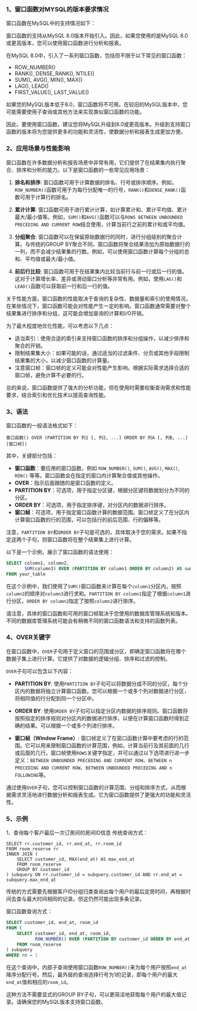 ### 1、窗口函数对MYSQL的版本要求情况
窗口函数在MySQL中的支持情况如下：

窗口函数的支持从MySQL 8.0版本开始引入。因此，如果您使用的是MySQL 8.0或更高版本，您可以使用窗口函数进行分析和报表。

在MySQL 8.0中，引入了一系列窗口函数，包括但不限于以下常见的窗口函数：

- ROW_NUMBER()
- RANK(), DENSE_RANK(), NTILE()
- SUM(), AVG(), MIN(), MAX()
- LAG(), LEAD()
- FIRST_VALUE(), LAST_VALUE()

如果您的MySQL版本低于8.0，窗口函数将不可用。在较旧的MySQL版本中，您可能需要使用子查询或其他方法来实现类似窗口函数的功能。

因此，要使用窗口函数，建议您将MySQL升级到8.0或更高版本。升级到支持窗口函数的版本将为您提供更多的功能和灵活性，使数据分析和报表生成更加方便。

### 2、应用场景与性能影响
窗口函数在许多数据分析和报告场景中非常有用，它们提供了在结果集内执行聚合、排序和分析的能力。以下是窗口函数的一些常见应用场景：

1. **排名和排序**: 窗口函数可用于计算数据的排名、行号或排序顺序。例如，`ROW_NUMBER()`函数可用于为每行分配唯一的行号，`RANK()`和`DENSE_RANK()`函数可用于计算行的排名。

2. **累计计算**: 窗口函数可用于进行累计计算，如计算累计和、累计平均值、累计最大/最小值等。例如，`SUM()`和`AVG()`函数可以与`ROWS BETWEEN UNBOUNDED PRECEDING AND CURRENT ROW`结合使用，计算当前行之前的累计和或平均值。

3. **分组聚合**: 窗口函数可以在保留原始数据行的同时，进行分组级别的聚合计算。与传统的GROUP BY聚合不同，窗口函数将聚合结果添加为原始数据行的一列，而不会减少结果集的行数。例如，可以使用窗口函数计算每个分组的总和、平均值或最大/最小值。

4. **前后行比较**: 窗口函数可用于在结果集内比较当前行与前一行或后一行的值。这对于计算增长率、差异或滑动窗口分析等非常有用。例如，使用`LAG()`和`LEAD()`函数可以获取前一行和后一行的值。

关于性能方面，窗口函数的性能取决于查询的复杂性、数据量和索引的使用情况。在某些情况下，窗口函数可能会对性能产生一定的影响。窗口函数通常需要对整个结果集进行排序和分组，这可能会增加查询的计算和I/O开销。

为了最大程度地优化性能，可以考虑以下几点：

- 适当索引：使用合适的索引来支持窗口函数的排序和分组操作，以减少排序和聚合的开销。
- 限制结果集大小：如果可能的话，通过适当的过滤条件、分页或其他手段限制结果集的大小，以减少窗口函数的计算量。
- 注意窗口帧：窗口帧的定义可能会对性能产生影响。根据实际需求选择合适的窗口帧，避免计算不必要的行。

总的来说，窗口函数提供了强大的分析功能，但在使用时需要权衡查询需求和性能要求，结合索引和优化技术以提高查询性能。

### 3、语法
窗口函数的一般语法格式如下：

```
窗口函数() OVER (PARTITION BY 列1 [, 列2, ...] ORDER BY 列A [, 列B, ...] [窗口帧])
```

其中，关键部分包括：

- **窗口函数**：要应用的窗口函数，例如 `ROW_NUMBER()`, `SUM()`, `AVG()`, `MAX()`, `MIN()` 等等。窗口函数会在指定的窗口内计算聚合值或其他操作。
- **OVER**：指示后面跟随的是窗口函数的定义。
- **PARTITION BY**：可选项，用于指定分区键，根据分区键将数据划分为不同的分区。
- **ORDER BY**：可选项，用于指定排序键，对分区内的数据进行排序。
- **窗口帧**：可选项，用于指定窗口函数计算的数据范围。窗口帧定义了在分区内计算窗口函数的行的范围，可以包括行的前后范围、行的偏移等。

注意，`PARTITION BY`和`ORDER BY`子句是可选的，具体取决于您的需求。如果不指定这两个子句，则窗口函数将在整个结果集上进行计算。

以下是一个示例，展示了窗口函数的语法使用：

```sql
SELECT column1, column2, 
       SUM(column3) OVER (PARTITION BY column1 ORDER BY column2) AS sum_column3
FROM your_table
```

在这个示例中，我们使用了`SUM()`窗口函数来计算在每个`column1`分区内，按照`column2`的顺序对`column3`进行求和。`PARTITION BY column1`指定了根据`column1`进行分区，`ORDER BY column2`指定了按照`column2`进行排序。

请注意，具体的窗口函数和可用的窗口帧取决于您使用的数据库管理系统和版本。不同的数据库管理系统可能会有稍微不同的窗口函数语法和支持的函数列表。

### 4、OVER关键字
在窗口函数中，`OVER`子句用于定义窗口的范围或分区，即确定窗口函数将在哪个数据子集上进行计算。它提供了对数据的逻辑分组、排序和过滤的控制。

`OVER`子句可以包含以下内容：

- **PARTITION BY**: 使用`PARTITION BY`子句可以将数据分成不同的分区，每个分区内的数据将独立计算窗口函数。您可以根据一个或多个列对数据进行分区，将相同值的行分配到同一个分区中。

- **ORDER BY**: 使用`ORDER BY`子句可以指定分区内数据的排序规则。窗口函数将按照指定的排序规则对分区内的数据进行排序，以便在计算窗口函数时得到正确的结果。可以根据一个或多个列进行排序。

- **窗口帧（Window Frame）**: 窗口帧定义了在窗口函数计算中要考虑的行的范围。它可以用来限制窗口函数的计算范围，例如，计算当前行及其前面的几行或后面的几行。窗口帧使用`ROWS`关键字指定，并可以通过以下选项进行进一步定义：`BETWEEN UNBOUNDED PRECEDING AND CURRENT ROW`、`BETWEEN n PRECEDING AND CURRENT ROW`、`BETWEEN UNBOUNDED PRECEDING AND n FOLLOWING`等。

通过使用`OVER`子句，您可以控制窗口函数的计算范围、分组和排序方式，从而根据需求灵活地进行数据分析和报表生成。它为窗口函数提供了更强大的功能和灵活性。

### 5、示例
1、查询每个客户最后一次订房间的房间ID信息
传统查询方式：
```
SELECT rr.customer_id, rr.end_at, rr.room_id
FROM room_reserve rr
INNER JOIN (
    SELECT customer_id, MAX(end_at) AS max_end_at
    FROM room_reserve
    GROUP BY customer_id
) subquery ON rr.customer_id = subquery.customer_id AND rr.end_at = subquery.max_end_at
```
传统的方式需要先根据客户ID分组归类查询出每个用户的最后定房时间，再根据时间去查与最大时间相同的记录。但这仍然可能出现多条记录。

窗口函数查询方式：
```sql
SELECT customer_id, end_at, room_id
FROM (
    SELECT customer_id, end_at, room_id, 
           ROW_NUMBER() OVER (PARTITION BY customer_id ORDER BY end_at DESC) AS rn
    FROM room_reserve
) subquery
WHERE rn = 1
```

在这个查询中，内部子查询使用窗口函数`ROW_NUMBER()`来为每个用户按照`end_at`降序分配行号。然后，最外层的查询选择行号为1的记录，即每个用户的最大`end_at`值和相应的`room_id`。

这种方法不需要显式的GROUP BY子句，可以更简洁地获取每个用户的最大值记录。请确保您的MySQL版本支持窗口函数。